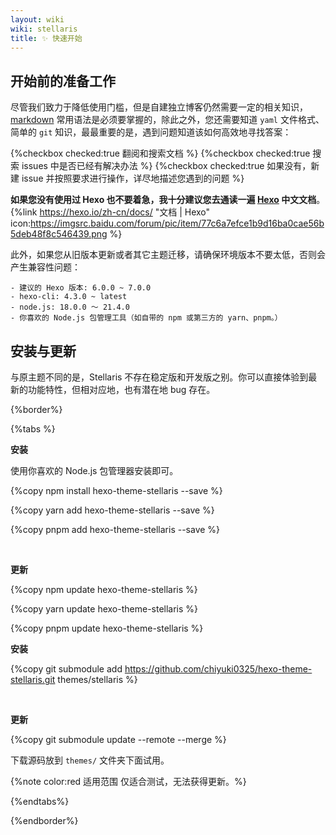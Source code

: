 ```yaml
---
layout: wiki
wiki: stellaris
title: ✨ 快速开始
---
```


## 开始前的准备工作

尽管我们致力于降低使用门槛，但是自建独立博客仍然需要一定的相关知识，[markdown](https://www.runoob.com/markdown/md-tutorial.html) 常用语法是必须要掌握的，除此之外，您还需要知道 `yaml` 文件格式、简单的 `git` 知识，最最重要的是，遇到问题知道该如何高效地寻找答案：

{%checkbox checked:true 翻阅和搜索文档 %}
{%checkbox checked:true 搜索 issues 中是否已经有解决办法 %}
{%checkbox checked:true 如果没有，新建 issue 并按照要求进行操作，详尽地描述您遇到的问题 %}

**如果您没有使用过 Hexo 也不要着急，我十分建议您去通读一遍 [Hexo](https://hexo.io/zh-cn/docs/) 中文文档**。
{%link https://hexo.io/zh-cn/docs/ "文档 | Hexo" icon:https://imgsrc.baidu.com/forum/pic/item/77c6a7efce1b9d16ba0cae56b5deb48f8c546439.png %}

此外，如果您从旧版本更新或者其它主题迁移，请确保环境版本不要太低，否则会产生兼容性问题：

```
- 建议的 Hexo 版本: 6.0.0 ~ 7.0.0
- hexo-cli: 4.3.0 ~ latest
- node.js: 18.0.0 ～ 21.4.0
- 你喜欢的 Node.js 包管理工具（如自带的 npm 或第三方的 yarn、pnpm。）
```

## 安装与更新

与原主题不同的是，Stellaris 不存在稳定版和开发版之别。你可以直接体验到最新的功能特性，但相对应地，也有潜在地 bug 存在。

{%border%}

{%tabs %}

<!-- tab NPM 软件包 -->

**安装**

使用你喜欢的 Node.js 包管理器安装即可。

{%copy npm install hexo-theme-stellaris --save %}

{%copy yarn add hexo-theme-stellaris --save %}

{%copy pnpm add hexo-theme-stellaris --save %}

<br/>

**更新**

{%copy npm update hexo-theme-stellaris %}

{%copy yarn update hexo-theme-stellaris %}

{%copy pnpm update hexo-theme-stellaris %}

<!-- tab Git 子模块 -->

**安装**

{%copy git submodule add https://github.com/chiyuki0325/hexo-theme-stellaris.git themes/stellaris %}

<br/>

**更新**

{%copy git submodule update --remote --merge %}

<!-- tab 引用源码 -->

下载源码放到 `themes/` 文件夹下面试用。

{%note color:red 适用范围 仅适合测试，无法获得更新。%}

{%endtabs%}

{%endborder%}
